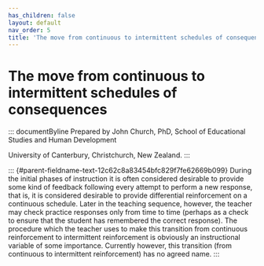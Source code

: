 ```yaml
---
has_children: false
layout: default
nav_order: 5
title: 'The move from continuous to intermittent schedules of consequences '
---
```

# The move from continuous to intermittent schedules of consequences 


::: documentByline
Prepared by John Church, PhD, School of Educational Studies and Human
Development

University of Canterbury, Christchurch, New Zealand.
:::

::: {#parent-fieldname-text-12c62c8a83454bfc829f7fe62669b099}
During the initial phases of instruction it is often considered
desirable to provide some kind of feedback following every attempt to
perform a new response, that is, it is considered desirable to provide
differential reinforcement on a continuous schedule. Later in the
teaching sequence, however, the teacher may check practice responses
only from time to time (perhaps as a check to ensure that the student
has remembered the correct response). The procedure which the teacher
uses to make this transition from continuous reinforcement to
intermittent reinforcement is obviously an instructional variable of
some importance. Currently however, this transition (from continuous to
intermittent reinforcement) has no agreed name.
:::
